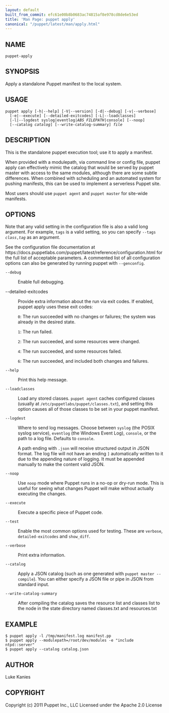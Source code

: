 ```yaml
---
layout: default
built_from_commit: efc61e00b8b0683ac74815af8e978cd8de6e53ed
title: 'Man Page: puppet apply'
canonical: "/puppet/latest/man/apply.html"
---
```


<div class='mp'>
<h2 id="NAME">NAME</h2>
<p class="man-name">
  <code>puppet-apply</code>
</p>

<h2 id="SYNOPSIS">SYNOPSIS</h2>

<p>Apply a standalone Puppet manifest to the local system.</p>

<h2 id="USAGE">USAGE</h2>

<p><code>puppet apply [-h|--help] [-V|--version] [-d|--debug] [-v|--verbose]
  [-e|--execute] [--detailed-exitcodes] [-L|--loadclasses]
  [-l|--logdest syslog|eventlog|<var>ABS FILEPATH</var>|console] [--noop]
  [--catalog <var>catalog</var>] [--write-catalog-summary] <var>file</var></code></p>

<h2 id="DESCRIPTION">DESCRIPTION</h2>

<p>This is the standalone puppet execution tool; use it to apply
a manifest.</p>

<p>When provided with a modulepath, via command line or config file, puppet
apply can effectively mimic the catalog that would be served by puppet
master with access to the same modules, although there are some subtle
differences. When combined with scheduling and an automated system for
pushing manifests, this can be used to implement a serverless Puppet
site.</p>

<p>Most users should use <code>puppet agent</code> and <code>puppet master</code> for site-wide
manifests.</p>

<h2 id="OPTIONS">OPTIONS</h2>

<p>Note that any valid setting in the configuration
file is also a valid long argument. For example, <code>tags</code> is a
valid setting, so you can specify <code>--tags <var>class</var>,<var>tag</var></code>
as an argument.</p>

<p>See the configuration file documentation at
https://docs.puppetlabs.com/puppet/latest/reference/configuration.html for the
full list of acceptable parameters. A commented list of all
configuration options can also be generated by running puppet with
<code>--genconfig</code>.</p>

<dl>
<dt><code>--debug</code></dt><dd><p>Enable full debugging.</p></dd>
</p></dd>--detailed-exitcodes</code></dt><dd><p>Provide extra information about the run via exit codes. If enabled, puppet
apply uses these exit codes:</p>

<p><code>0</code>: The run succeeded with no changes or failures; the system was already in
the desired state.</p>

<p><code>1</code>: The run failed.</p>

<p><code>2</code>: The run succeeded, and some resources were changed.</p>

<p><code>4</code>: The run succeeded, and some resources failed.</p>

<p><code>6</code>: The run succeeded, and included both changes and failures.</p></dd>
<dt><code>--help</code></dt><dd><p>Print this help message.</p></dd>
<dt><code>--loadclasses</code></dt><dd><p>Load any stored classes. <code>puppet agent</code> caches configured classes
(usually at <code>/etc/puppetlabs/puppet/classes.txt</code>), and setting this option causes
all of those classes to be set in your puppet manifest.</p></dd>
<dt><code>--logdest</code></dt><dd><p>Where to send log messages. Choose between <code>syslog</code> (the POSIX syslog
service), <code>eventlog</code> (the Windows Event Log), <code>console</code>, or the path to a log
file. Defaults to <code>console</code>.</p>

<p>A path ending with <code>.json</code> will receive structured output in JSON format. The
log file will not have an ending <code>]</code> automatically written to it due to the
appending nature of logging. It must be appended manually to make the content
valid JSON.</p></dd>
<dt><code>--noop</code></dt><dd><p>Use <code>noop</code> mode where Puppet runs in a no-op or dry-run mode. This
is useful for seeing what changes Puppet will make without actually
executing the changes.</p></dd>
<dt><code>--execute</code></dt><dd><p>Execute a specific piece of Puppet code.</p></dd>
<dt><code>--test</code></dt><dd><p>Enable the most common options used for testing. These are <code>verbose</code>,
<code>detailed-exitcodes</code> and <code>show_diff</code>.</p></dd>
<dt><code>--verbose</code></dt><dd><p>Print extra information.</p></dd>
<dt><code>--catalog</code></dt><dd><p>Apply a JSON catalog (such as one generated with <code>puppet master --compile</code>). You can
either specify a JSON file or pipe in JSON from standard input.</p></dd>
<dt><code>--write-catalog-summary</code></dt><dd><p>After compiling the catalog saves the resource list and classes list to the node
in the state directory named classes.txt and resources.txt</p></dd>
</dl>


<h2 id="EXAMPLE">EXAMPLE</h2>

<pre><code>$ puppet apply -l /tmp/manifest.log manifest.pp
$ puppet apply --modulepath=/root/dev/modules -e "include ntpd::server"
$ puppet apply --catalog catalog.json
</code></pre>

<h2 id="AUTHOR">AUTHOR</h2>

<p>Luke Kanies</p>

<h2 id="COPYRIGHT">COPYRIGHT</h2>

<p>Copyright (c) 2011 Puppet Inc., LLC Licensed under the Apache 2.0 License</p>

</div>
